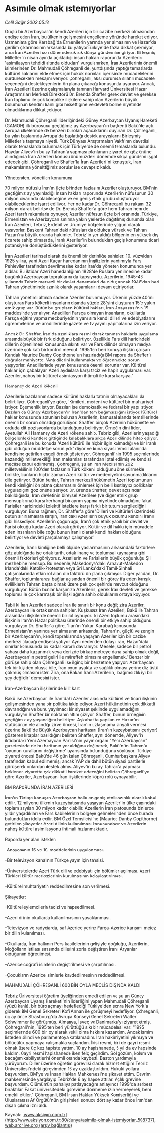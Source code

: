 # Asımıle olmak ıstemıyorlar

*Celil Sağır 2002.05.13*

<div class="pNewsDetailMainContent ctx_content" itemprop="articleBody">
 Güçlü bir Azerbaycan'ın kendi Azerileri için bir cazibe merkezi olmasından endişe eden İran, bu ülkenin gelişmesini engelleme yönünde hareket ediyor. Uzmanlara göre Karabağ'da Ermenilerin yanında yer almasının ve Hazar'da gerilim çıkarmasının arkasında bu yatıyorTürkiye'de fazla dikkat çekmiyor, ama İran Azerileri son dönemde sık sık dünya gündemine giriyor. Birleşmiş Milletler'in nisan ayında açıkladığı insan hakları raporunda Azerilerin 'asimilasyon tehdidi altında oldukları' vurgulanırken, İran Azerilerinin önemli isimlerinden Dr. Mahmudali Çöhreganli de, yurtdışında yaptığı temaslarda kültürel haklarını elde etmek için hukuk normları içerisinde mücadelelerini sürdürecekleri mesajını veriyor. Çöhreganli, aksi durumda silahlı mücadele seçeneğini destekleyenlerin ön plana çıkacağı konusunda uyarıyor. Ancak, İran Azerileri üzerine çalışmalarıyla tanınan Harvard Üniversitesi Hazar Araştırmaları Merkezi Direktörü Dr. Brenda Shaffer gerek devlet ve gerekse İran toplumu ile çok komplike ilişkilere sahip olan Azerilerin büyük bölümünün kendini Iranlı gibi hissettiğine ve devleti bölme niyetinde olmadıklarına dikkat çekiyor.
 <br/>
 <br/>
 Dr. Mahmudali Çöhreganli liderliğindeki Güney Azerbaycan Uyanış Hareketi (GAMOH) ilk bürosunu geçtiğimiz ay Azerbaycan'ın başkenti Bakü'de açtı. Avrupa ülkelerinde de benzeri büroları açacaklarını duyuran Dr. Çöhreganli, bu yılın başlarında Avrupa'da başlattığı destek arayışlarını Birleşmiş Milletler'e taşımaya niyetli. Türk Dünyası Araştırmaları Vakfı'nın davetlisi olarak temaslarda bulunmak için Türkiye'de de önemli temaslarda bulundu. Haydar Aliyev'in bu ay Tahran'a yapması planlanan ziyaret de göz önüne alındığında İran Azerileri konusu önümüzdeki dönemde sıkça gündemi işgal edecek gibi. Çöhreganli ve Shaffer'la İran Azerileri'ni konuştuk, İran makamlarına yönelttiğimiz sorular ise cevapsız kaldı.
 <br/>
 <br/>
 Yönetenden, yönetilen konumuna
 <br/>
 <br/>
 70 milyon nüfuslu İran'ın üçte birinden fazlasını Azeriler oluşturuyor. BM'nin geçtiğimiz ay yayınladığı İnsan hakları raporunda Azerilerin nüfusunun 30 milyon civarında olabileceğine ve en geniş etnik grubu oluşturuyor olabileceklerine işaret ediliyor. Her ne kadar Dr. Çöhreganli bu rakamı 32 milyon olarak belirtse de Dr. Brenda Shaffer'a göre hem Tahran hem de Azeri tarafı rakamlarla oynuyor, Azeriler nüfusun üçte biri oranında. Türkiye, Ermenistan ve Azerbaycan sınırına yakın yerlerde dağıtılmış durumda olan İran Azerileri, Tebriz, Erdebil ve Urumiye bölgelerinde yoğun olarak yaşıyorlar. Başkent Tahran'daki nüfusları da oldukça yüksek ve Tahran Pazarı'na büyük oranda hakimler. Tebriz'in yer aldığı bölgenin en yüksek dış ticarete sahip olması da, İranlı Azeriler'in bulundukları geçiş konumunu ticari potansiyele dönüştürdüklerini gösteriyor.
 <br/>
 <br/>
 İran Azerileri tarihsel olarak da önemli bir derinliğe sahipler. 10. yüzyıldan 1925 yılına, yani Azeri Kaçar hanedanının İngilizlerin yardımıyla Fars Pehleviler tarafından devrilmesine kadar İran'da yöneten konumunda yer aldılar. Bu iktidar Azeri hanedanlığının 1828'de Ruslara yenilmesine kadar bugünkü Azerbaycan topraklarını da kapsıyordu. Azerilerin, 1945-46 yıllarında Tebriz merkezli bir devlet denemeleri de oldu; ancak 1946'dan beri Tahran yönetiminde azınlık olarak yaşamlarını devam ettiriyorlar.
 <br/>
 <br/>
 Tahran yönetimi altında sadece Azeriler bulunmuyor. Ülkenin yüzde 40'ını oluşturan Fars kökenli insanların dışında yüzde 28'sini oluşturan 15'e yakın etnik grup var. Bütün bu grupların kültürel hakları, İran Anayasası'nın 15 maddesinde yer alıyor. Anadilleri Farsça olmayan insanların, okullarda Farsça eğitim yapma mecburiyetinin yanı sıra kendi dilleri ve edebiyatlarını öğrenmelerine ve anadillerinde gazete ve tv yayını yapmalarına izin veriyor.
 <br/>
 <br/>
 Ancak Dr. Shaffer, İran'da azınlıklara resmi olarak tanınan haklarla uygulama arasında büyük bir fark olduğunu belirtiyor. Özellikle Fars dili haricindeki dillerin öğrenilmesi konusunda sıkıntı var ve Fars dilinde olmayan medya üzerinde çok katı bir kontrol mevcut. 1995'ten beri konuya ilişkin çalışan Kandalı Maurice Danby Copithorne'un hazırladığı BM raporu da Shaffer'ı doğrular mahiyette: "Ana dilerini kullanmakta ve öğrenmekte sorun yaşıyorlar. Anadillerinde yayın konusunda önemli sorunlar var. Kültürel haklar için çabalayan Azeri aydınlara karşı taciz ve hapis uygulaması var. Azeriler, nahoş bir kültürel asimilasyon ihtimali ile karşı karşıya."
 <br/>
 <br/>
 Hamaney de Azeri kökenli
 <br/>
 <br/>
 Azerilerin bazılarının sadece kültürel haklarla tatmin olmayacakları da belirtiliyor. Çöhreganli'ye göre, 'Kimileri, medeni ve kültürel bir muhtariyet istiyor. Egemenlik istiyor. Bazıları ise demokratik ve federal bir yapı istiyor. Bazıları da Güney Azerbaycan'ın İran'dan tam bağımsızlığını istiyor. Kültürel haklar konusunda sorunları bulunan Azerilerin, kamusal alanda temsillerinde önemli bir sorun olmadığı görülüyor. Shaffer, birçok Azerinin hükümette ve orduda elit pozisyonlarda bulunduğunu belirtiyor. Örneğin dini lider, Ayetullah Ali Hamaney de Azeri kökene sahip. Tebriz gibi, Azerilerin yaşadığı bölgelerdeki kentlere gittiğinde kalabalıklara sıkça Azeri dilinde hitap ediyor. Çöhreganli ise bu konuda 'Azeri kültürü ile hiçbir ilgin kalmadığı ve bir İranlı gibi olduğun müddetçe sorun yok' diyor ve buna siyasi temsil alanında kendisine getirilen engeli örnek gösteriyor. Çöhreganli'nin 1995 seçimlerinde kazandığı milletvekilliği İran makamları tarafından iptal edilmiş ve kendisi meclise kabul edilmemiş. Çöhreganli, şu an İran Meclisi'nin 292 milletvekilinin 100'den fazlasının Türk kökenli olduğunu öne sürmekle birlikte, bunların hiçbir zaman Azeri kültür ve medeniyetini savunmadıklarını dile getiriyor. Bütün bunlar, Tahran merkezli hükümetin Azeri toplumunun kendi kimliğini ön plana çıkarmasını önlemek için belli kısıtlayıcı politikalar uyguladığını göz önüne seriyor. Dr. Brenda Shaffer, devlet açısından bakıldığında, İran devletinin bireysel Azerilere (ve diğer etnik grup mensuplarına) karşı herhangi bir ayrım yapma niyetinde olmadığını; fakat Farisiler haricindeki kolektif isteklere karşı farklı bir tutum sergilediğini vurguluyor. Buna rağmen, Dr. Shaffer'a göre 'Dilleri ve kültürleri üzerindeki bütün sınırlamalara karşın, İran'daki Azerilerin büyük bölümü kendini İranlı gibi hissediyor. Azerilerin çoğunluğu, İran'ı çok etnik yapılı bir devlet ve Farisi olduğu kadar Azeri olarak görüyor. Kültür ve dil hakkı için mücadele eden insanların bile çoğu bunun İranlı olarak kendi hakları olduğunu belirtiyor ve devleti parçalamaya çalışmıyor.'
 <br/>
 <br/>
 Azerilerin, İranlı kimliğine belli ölçüde yaslanmasının arkasındaki faktörlere göz atıldığında ise ortak tarih, ortak inanç ve toplumsal kaynaşma gibi önemli faktörleri görüyoruz. Azerilerin ve Farisilerin büyük çoğunluğu Şii mezhebine mensup. Bu nedenle, Makedonya'daki Arnavut-Makedon İrlanda'daki Katolik-Protestan veya Sri Lanka'daki Tamil-Sinhali çatışmalarında etkin rol alan din faktörü ön plana çıkmıyor. Diğer yandan, Dr. Shaffer, toplumlararası bağlar açısından önemli bir görev ifa eden karışık evliliklerin Tahran başta olmak üzere pek çok şehirde mevcut olduğunu vurguluyor. Bütün bunlar karşımıza Azerilerin, gerek İran devleti ve gerekse toplumu ile çok karmaşık bir ilişki ağına sahip olduklarını ortaya koyuyor.
 <br/>
 <br/>
 Tabii ki İran Azerileri sadece İran ile sınırlı bir konu değil; zira Azeriler, Azerbaycan ile ortak sınıra sahipler. Kuşkusuz İran Azerileri, Bakü ile Tahran arasındaki ilişkilerde önemli bir rol oynuyor. İki Azeri toplumu arasındaki ilişkinin İran'ın Hazar politikası üzerinde önemli bir etkiye sahip olduğunu vurgulayan Dr. Shaffer'a göre, 'İran'ın Yukarı Karabağ konusunda Ermenistan'ın yanında yer almasının arkasında, Tahran'ın, güçlü ve zengin bir Azerbaycan'ın, kendi topraklarında yaşayan Azeriler için bir cazibe merkezi olacağı endişesi yatıyor. Aynı nedenden dolayı İran, Hazar'daki sınırlar konusunda bu kadar kararlı davranıyor. Mesele, sadece bir petrol sahası daha kazanmak veya denizde birkaç metreye daha sahip olmak değil, Azerbaycan'ın petrol geliri ile müreffeh olmasını engellemek.' Benzer bir görüşe sahip olan Çöhreganli ise ilginç bir benzetme yapıyor: Azerbaycan tek bir kişiden oluşsa bile, İran onun ayakta ve sağlıklı olması yerine diz üstü çökmüş olmasını ister. Zira, ona Bakan İranlı Azerilerin, 'bağımsızlık iyi bir şey değildir' demesini ister.
 <br/>
 <br/>
 İran-Azerbaycan ilişkilerinde kilit kart
 <br/>
 <br/>
 Bakü ise Azerbaycan ile İran'daki Azeriler arasında kültürel ve ticari ilişkinin gelişmesinden yana bir politika takip ediyor. Azeri hükümetinin çok dikkatli davrandığını ve bunu yayılmacı bir siyaset şeklinde uygulamadığını vurgulayan Shaffer bir noktanın altını çiziyor. Shaffer, bunun örneğinin geçtiğimiz ay yaşandığını belirtiyor. Aşkabat'ta yapılan ve Hazar'ın statüsünün ele alındığı zirve öncesi, İran'ın uzlaşmama sinyali vermesi üzerine Bakü'de Büyük Azerbaycan haritasını (İran'ın kuzeybatısını içeriyor) gösteren kitaplar basıldığını belirten Shaffer, aynı dönemde, Aliyev'in iktidardaki Yeni Azerbaycan Partisi'nin yayın organı "Yeni Azerbaycan" gazetesinde de bu haritanın yer aldığına değinerek, Bakü'nün  Tahran'a 'oyunun kurallarını değiştirme' uyarısında bulunduğunu söylüyor. Türkiye ziyareti öncesi Bakü'de 46 gün kalan Çöhreganli, Cumhurbaşkanı Aliyev tarafından kabul edilmemiş; ancak YAP de dahil bütün siyasi partilerle görüşerek onlardan destek almış. Aliyev'in bu ay Tahran'a yapması beklenen ziyarette çok dikkatli hareket edeceğini belirten Çöhreganli'ye göre Azeriler, Azerbaycan-İran ilişkilerinde köprü rolü oynayabilir.
 <br/>
 <br/>
 BM RAPORUNDA İRAN AZERİLERİ
 <br/>
 <br/>
 İran'ın Türkçe konuşan Azerbaycan halkı en geniş etnik azınlık olarak kabul edilir. 12 milyonu ülkenin kuzeybatısında yaşayan Azeriler'in ülke çapındaki toplam sayıları 30 milyon kadar olabilir. Azerilerin İran platosunda binlerce yıldır yaşadıkları ve Fars kabilelerinin bölgeye gelmelerinden önce burada bulundukları iddia edilir. BM Özel Temsilcisi'ne (Maurice Danby Copithorne) getirilen şikayetler Azeri dilinin kullanılması konusundadır ve Azerilerin nahoş kültürel asimilasyonu ihtimali hızlanmaktadır.
 <br/>
 <br/>
 Raporda yer alan istekler:
 <br/>
 <br/>
 -Anayasanın 15 ve 19. maddelerinin uygulanması.
 <br/>
 <br/>
 -Bir televizyon kanalının Türkçe yayın için tahsisi.
 <br/>
 <br/>
 -Üniversitelerde Azeri Türk dili ve edebiyatı için bölümler açılması. Azeri Türkleri kültür merkezlerinin kurulmasının kolaylaştırılması.
 <br/>
 <br/>
 -Kültürel muhtariyetin reddedilmesine son verilmesi.
 <br/>
 <br/>
 Şikayetler:
 <br/>
 <br/>
 -Kültürel eylemcilerin tacizi ve hapsedilmesi.
 <br/>
 <br/>
 -Azeri dilinin okullarda kullanılmasının yasaklanması.
 <br/>
 <br/>
 -Televizyon ve radyolarda, saf Azerice yerine Farça-Azerice karışımı melez bir dilin kulanılması.
 <br/>
 <br/>
 -Okullarda, İran halkının Pers kabilelerinin gelişiyle doğduğu, Azerilerin, Moğolların istilası sırasında dillerini zorla değiştiren İranlı Aryanlar olduğunun öğretilmesi.
 <br/>
 <br/>
 -Azerice coğrafi isimlerin değiştirilmesi ve çarpıtılması.
 <br/>
 <br/>
 -Çocukların Azerice isimlerle kaydedilmesinin reddedilmesi.
 <br/>
 <br/>
 MAHMUDALİ ÇÖHREGANLİ 600 BİN OYLA MECLİS DIŞINDA KALDI
 <br/>
 <br/>
 Tebriz Üniversitesi öğretim üyeliğinden emekli edilen ve şu an Güney Azerbaycan Uyanış Hareketi'nin liderliğini yapan Mahmudali Çöhreganli (yüzü kanlı), bir büro açmayı hedeflediği Türkiye'den sonra New York'a giderek BM Genel Sekreteri Kofi Annan ile görüşmeyi hedefliyor. Çöhreganli, üç ay önce Strasbourg'da Avrupa Konseyi Genel Sekreteri Walter Schwimmer ile görüşmüş. Almanya, İsveç ve Danimarka'yı ziyaret etmiş. Çöhreganli'nin, 1995'ten beri yürüttüğü sıkı bir mücadelesi var: "1995 seçimlerinde 600 bin oy alarak vekil olma hakkını kazandım. Ancak ismim listeden silindi ve parlamentoya katılamadım. İran hakimiyetini yıkmaya ve bölücülük yapmaya çalışmakla suçlandım. İkisi resmi, biri de gayri resmi olmak üzere üç kez hapiste yattım. 10 ay hapishanede, 5 yıl da ev hapsinde kaldım. Gayri resmi hapishanede iken felç geçirdim. Sol gözüm, kolum ve bacağım kabiliyetlerini önemli oranda kaybetti. Baston yardımıyla yürüyorum. Diller üzerine öğretim görevlisi olarak hizmet ettiğim Tebriz Üniversitesi'ndeki görevimden 16 ay uzaklaştırıldım. Hukuki yollara başvurdum. BM'ye ve İnsan Hakları Mahkemesi'ne şikayet ettim. Devrim mahkemesinde yargılayıp Tebriz'de 6 ay hapse attılar. Açlık grevine başvurdum. Ölümümün pahalıya patlayacağını anlayınca 1999'da serbest bıraktılar. Fakat üniversitedeki görevime dönmeme izin vermeyerek, beni emekli ettiler." Çöhreganli, BM İnsan Hakları Yüksek Komiserliği ve Uluslararası Af Örgütü'nün girişimleri sonucu dört ay kadar önce İran'dan dışarı çıkma izni aldı.
 <br/>
</div>


Kaynak: [www.aksiyon.com.tr](http://www.aksiyon.com.tr:80/dunya/asimile-olmak-istemiyorlar_508737), [web.archive.org (arşiv bağlantısı)](http://web.archive.org/web/20151029003948/http://www.aksiyon.com.tr:80/dunya/asimile-olmak-istemiyorlar_508737)
